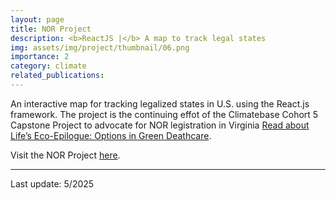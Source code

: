 ```yaml
---
layout: page
title: NOR Project
description: <b>ReactJS |</b> A map to track legal states
img: assets/img/project/thumbnail/06.png
importance: 2
category: climate
related_publications: 
---
```


An interactive map for tracking legalized states in U.S. using the React.js framework. The project is the continuing effot of the Climatebase Cohort 5 Capstone Project to advocate for NOR legistration in Virginia [Read about Life’s Eco-Epilogue: Options in Green Deathcare](https://www.linkedin.com/pulse/lifes-eco-epilogue-options-green-deathcare-dayna-sowd-pyoie). 

Visit the NOR Project [here](https://reactjs-nor-map.netlify.app/). 

***
Last update: 5/2025

